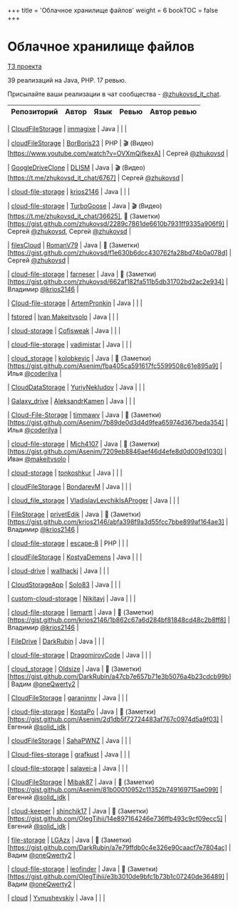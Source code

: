 +++
title = 'Облачное хранилище файлов'
weight = 6
bookTOC = false
+++

# Облачное хранилище файлов

[ТЗ проекта](../projects/cloud-file-storage.md)

39 реализаций на Java, PHP. 17 ревью.

Присылайте ваши реализации в чат сообщества - [@zhukovsd_it_chat](https://t.me/zhukovsd_it_chat).

| Репозиторий | Автор | Язык | Ревью | Автор ревью |
|-------------|-------|------|-------|-------------|

| [CloudFileStorage](https://github.com/immagixe/CloudFileStorage) | [immagixe](https://github.com/immagixe) | Java |  |  |

| [cloudFileStorage](https://github.com/BorBoris23/cloudFileStorage) | [BorBoris23](https://github.com/BorBoris23) | PHP | 🎬 (Видео)[https://www.youtube.com/watch?v=OVXmQifkexA] | Сергей [@zhukovsd](https://t.me/zhukovsd) |

| [GoogleDriveClone](https://github.com/DLISM/GoogleDriveClone) | [DLISM](https://github.com/DLISM) | Java | 🎬 (Видео)[https://t.me/zhukovsd_it_chat/6767] | Сергей [@zhukovsd](https://t.me/zhukovsd) |

| [cloud-file-storage](https://github.com/krios2146/cloud-file-storage) | [krios2146](https://github.com/krios2146) | Java |  |  |

| [cloud-file-storage](https://github.com/TurboGoose/cloud-file-storage) | [TurboGoose](https://github.com/TurboGoose) | Java | 🎬 (Видео)[https://t.me/zhukovsd_it_chat/36625], 📝 (Заметки)[https://gist.github.com/zhukovsd/2289c7861de6610b7931ff9335a906f9] | Сергей [@zhukovsd](https://t.me/zhukovsd), Сергей [@zhukovsd](https://t.me/zhukovsd) |

| [filesCloud](https://github.com/RomanV79/filesCloud) | [RomanV79](https://github.com/RomanV79) | Java | 📝 (Заметки)[https://gist.github.com/zhukovsd/f1e630b6dcc430762fa28bd74b0a078d] | Сергей [@zhukovsd](https://t.me/zhukovsd) |

| [cloud-file-storage](https://github.com/farneser/cloud-file-storage) | [farneser](https://github.com/farneser) | Java | 📝 (Заметки)[https://gist.github.com/zhukovsd/662af182fa511b5db31702bd2ac2e934] | Владимир [@krios2146](https://t.me/krios2146) |

| [Cloud-file-storage](https://github.com/ArtemPronkin/Cloud-file-storage) | [ArtemPronkin](https://github.com/ArtemPronkin) | Java |  |  |

| [fstored](https://github.com/makeitvsolo/fstored) | [Ivan Makeitvsolo](https://github.com/makeitvsolo) | Java |  |  |

| [cloud-storage](https://github.com/Cofisweak/cloud-storage) | [Cofisweak](https://github.com/Cofisweak) | Java |  |  |

| [cloud-file-storage](https://github.com/vadimistar/cloud-file-storage) | [vadimistar](https://github.com/vadimistar) | Java |  |  |

| [cloud_storage](https://github.com/kolobkevic/cloud_storage) | [kolobkevic](https://github.com/kolobkevic) | Java | 📝 (Заметки)[https://gist.github.com/Asenim/fba405ca591617fc5599508c61e895a9] | Илья [@coderilya](https://t.me/coderilya) |

| [CloudDataStorage](https://github.com/YuriyNekludov/CloudDataStorage) | [YuriyNekludov](https://github.com/YuriyNekludov) | Java |  |  |

| [Galaxy_drive](https://github.com/AleksandrKamen/Galaxy_drive) | [AleksandrKamen](https://github.com/AleksandrKamen) | Java |  |  |

| [Cloud-File-Storage](https://github.com/timmawv/Cloud-File-Storage) | [timmawv](https://github.com/timmawv) | Java | 📝 (Заметки)[https://gist.github.com/Asenim/7b89de0d3d4d9fea65974d367beda354] | Илья [@coderilya](https://t.me/coderilya) |

| [cloud-file-storage](https://github.com/Mich4107/cloud-file-storage) | [Mich4107](https://github.com/Mich4107) | Java | 📝 (Заметки)[https://gist.github.com/Asenim/7209eb8846aef46d4efe8d0d009d1030] | Иван [@makeitvsolo](https://t.me/makeitvsolo) |

| [cloud-storage](https://github.com/tonkoshkur/cloud-storage) | [tonkoshkur](https://github.com/tonkoshkur) | Java |  |  |

| [cloudFileStorage](https://github.com/BondarevM/cloudFileStorage) | [BondarevM](https://github.com/BondarevM) | Java |  |  |

| [cloud_file_storage](https://github.com/VladislavLevchikIsAProger/cloud_file_storage) | [VladislavLevchikIsAProger](https://github.com/VladislavLevchikIsAProger) | Java |  |  |

| [FileStorage](https://github.com/privetEdik/FileStorage) | [privetEdik](https://github.com/privetEdik) | Java | 📝 (Заметки)[https://gist.github.com/krios2146/abfa398f9a3d55fcc7bbe899af164ae3] | Владимир [@krios2146](https://t.me/krios2146) |

| [cloud-file-storage](https://github.com/escape-8/cloud-file-storage) | [escape-8](https://github.com/escape-8) | PHP |  |  |

| [cloudFileStorage](https://github.com/KostyaDemens/cloudFileStorage) | [KostyaDemens](https://github.com/KostyaDemens) | Java |  |  |

| [cloud-drive](https://github.com/wallhackj/cloud-drive) | [wallhackj](https://github.com/wallhackj) | Java |  |  |

| [CloudStorageApp](https://github.com/Solo83/CloudStorageApp) | [Solo83](https://github.com/Solo83) | Java |  |  |

| [custom-cloud-storage](https://github.com/Nikitavj/custom-cloud-storage) | [Nikitavj](https://github.com/Nikitavj) | Java |  |  |

| [cloud-file-storage](https://github.com/liemartt/cloud-file-storage) | [liemartt](https://github.com/liemartt) | Java | 📝 (Заметки)[https://gist.github.com/krios2146/1b862c67a6d284bf81848cd48c2b8ff8] | Владимир [@krios2146](https://t.me/krios2146) |

| [FileDrive](https://github.com/DarkRubin/FileDrive) | [DarkRubin](https://github.com/DarkRubin) | Java |  |  |

| [cloud-file-storage](https://github.com/DragomirovCode/cloud-file-storage) | [DragomirovCode](https://github.com/DragomirovCode) | Java |  |  |

| [cloud_storage](https://github.com/Oldsize/cloud_storage) | [Oldsize](https://github.com/Oldsize) | Java | 📝 (Заметки)[https://gist.github.com/DarkRubin/a47cb7e657b71e3b5076a4b23cdcb99b] | Вадим [@oneQwerty2](https://t.me/oneQwerty2) |

| [CloudFileStorage](https://github.com/garaninnv/CloudFileStorage) | [garaninnv](https://github.com/garaninnv) | Java |  |  |

| [cloud-file-storage](https://github.com/KostaPo/cloud-file-storage) | [KostaPo](https://github.com/KostaPo) | Java | 📝 (Заметки)[https://gist.github.com/Asenim/2d1db5f72724483af767c0974d5a9f03] | Евгений [@solid_jdk](https://t.me/solid_jdk) |

| [cloudFileStorage](https://github.com/SahaPWNZ/cloudFileStorage) | [SahaPWNZ](https://github.com/SahaPWNZ) | Java |  |  |

| [Cloud-files-storage](https://github.com/grafkust/Cloud-files-storage) | [grafkust](https://github.com/grafkust) | Java |  |  |

| [cloud-file-storage](https://github.com/salavei-a/cloud-file-storage) | [salavei-a](https://github.com/salavei-a) | Java |  |  |

| [CloudFileStorage](https://github.com/Mibak87/CloudFileStorage) | [Mibak87](https://github.com/Mibak87) | Java | 📝 (Заметки)[https://gist.github.com/Asenim/81b00010952c11352b749169715ae099] | Евгений [@solid_jdk](https://t.me/solid_jdk) |

| [cloud-keeper](https://github.com/shinchik17/cloud-keeper) | [shinchik17](https://github.com/shinchik17) | Java | 📝 (Заметки)[https://gist.github.com/OlegTihii/14e897164246e736ffb493c9cf09ecc5] | Евгений [@solid_jdk](https://t.me/solid_jdk) |

| [file-storage](https://github.com/LGAzx/file-storage) | [LGAzx](https://github.com/LGAzx) | Java | 📝 (Заметки)[https://gist.github.com/DarkRubin/a7e79ffdb0c4e326e90caacf7e7804ac] | Вадим [@oneQwerty2](https://t.me/oneQwerty2) |

| [cloud-file-storage](https://github.com/leofinder/cloud-file-storage) | [leofinder](https://github.com/leofinder) | Java | 📝 (Заметки)[https://gist.github.com/OlegTihii/e3b3010de9bfc1b73b1c07240de36489] | Вадим [@oneQwerty2](https://t.me/oneQwerty2) |

| [cloud](https://github.com/Yvnushevskiy/cloud) | [Yvnushevskiy](https://github.com/Yvnushevskiy) | Java |  |  |
